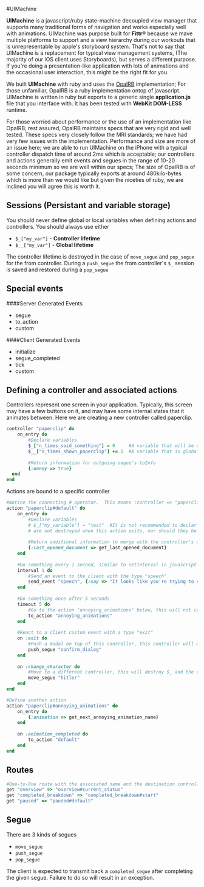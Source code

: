 #UIMachine

**UIMachine** is a javascript/ruby state-machine decoupled view manager that supports many traditional forms of navigation and works especially well with animations.  UIMachine was purpose built for **Fittr®**  because we mave multiple platforms to support and a view hierarchy during our workouts that is unrepresentable by apple's storyboard system.  That's not to say that UIMachine is a replacement for typical view management systems, (The majority of our iOS client uses Storyboards), but serves a different purpose.  If you're doing a presentation-like application with lots of animations and the occasional user interaction, this might be the right fit for you.

We built **UIMachine** with ruby and uses the [OpalRB](http://opalrb.org) implementation; For those unfamiliar, OpalRB is a ruby implementation ontop of javascript.  UIMachine is written in ruby but exports to a generic single **application.js** file that you interface with.  It has been tested with **WebKit DOM-LESS** runtime.

For those worried about performance or the use of an implementation like OpalRB; rest assured, OpalRB maintains specs that are very rigid and well tested.  These specs very closely follow the MRI standards; we have had very few issues with the implementation.  Performance and size are more of an issue here; we are able to run UIMachine on the iPhone with a typical controller dispatch time of around 2ms which is acceptable; our controllers and actions generally emit events and segues in the range of 10-20 seconds minimum so we are well within our specs; The size of OpalRB is of some concern, our package typically exports at around 480kilo-bytes which is more than we would like but given the niceties of ruby, we are inclined you will agree this is worth it.

## Sessions (Persistant and variable storage)
You should never define global or local variables when defining actions and controllers.  You should always use either 

  - `$_["my_var"]` - **Controller lifetime**
  - `$__["my_var"]` - **Global lifetime**

The controller lifetime is destroyed in the case of ``move_segue`` and ``pop_segue`` for the from controller.  During a ``push_segue`` the from controller's `$_` session is saved and restored during a ``pop_segue``

## Special events

####Server Generated Events
 - segue
 - to_action
 - custom

####Client Generated Events
 - initialize
 - segue_completed
 - tick
 - custom

## Defining a controller and associated actions

Controllers represent one screen in your application.  Typically, this screen may have a few buttons on it, and may have some internal states that it animates between.  Here we are creating a new controller called paperclip.

```ruby
controller "paperclip" do
	on_entry do
		#Declare variables
		$_["n_times_said_something"] = 0     #A variable that will be destroyed when this controller is changed with a move_segue operation
		$__["n_times_shown_paperclip"] += 1  #A variable that is global to the app
		
		#Return information for outgoing segue's toInfo
		{:annoy => true}
  end
end
```

Actions are bound to a specific controller

```ruby
#Notice the connecting # operator.  This means :controller => "paperclip", :action => "default"
action "paperclip#default" do
	on_entry do
		#Declare variables
		# $_["my_variable"] = "test"  #It is not recommended to declar variables here, they have the same scope and lifetime as the controller on_entry and 
		# are not destroyed when this action exits, nor should they be.
		
		#Return additional information to merge with the controller's on_entry
		{:last_opened_document => get_last_opened_document}
	end
	
	#Do something every 1 second, similar to setInterval in javascript
	interval 1 do
		#Send an event to the client with the type "speech"
		send_event "speech", {:say => "It looks like you're trying to save a document"}
	end
	
	#Do something once after 5 seconds
	timeout 5 do
		#Go to the action "annoying_animations" below, this will not call the on_entry of the annoying_animations.
		to_action "annoying_animations"
	end
	
	#React to a client custom event with a type "exit"
	on :exit do
		#Push a modal on top of this controller, this controller will maintain it's session information in $_ although it will be un-accessible to the pushed controller
		push_segue "confirm_dialog"
	end
	
	on :change_character do
		#Move to a different controller, this will destroy $_ and the client should actually remove the controller
		move_segue "hitler"
	end
end

#Define another action
action "paperclip#annoying_animations" do
	on_entry do
		{:animation => get_next_annoying_animation_name}
	end
	
	on :animation_completed do
		to_action "default"
	end
end
```

## Routes

```ruby
#One-to-One route with the associated name and the destination controller and actions
get "overview" => "overview#current_status"
get "completed_breakdown" => "completed_breakdown#start"
get "paused" => "paused#default"
```

## Segue

There are 3 kinds of segues

 - ``move_segue``
 - ``push_segue``
 - ``pop_segue``

The client is expected to transmit back a ``completed_segue`` after completing the given segue.  Failure to do so will result in an exception.
